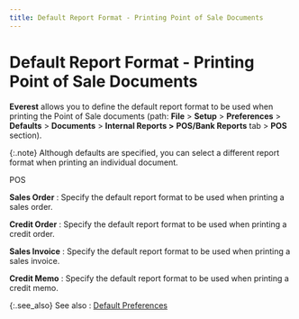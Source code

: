 ```yaml
---
title: Default Report Format - Printing Point of Sale Documents
---
```


# Default Report Format - Printing Point of Sale Documents


**Everest** allows you to define  the default report format to be used when printing the Point of Sale documents  (path: **File** > **Setup**  > **Preferences** > **Defaults**  > **Documents** > **Internal 
 Reports &gt;** **POS/Bank Reports**  tab > **POS** section).


{:.note}
Although defaults are specified, you can select a different  report format when printing an individual document.


POS


**Sales Order**
: Specify the default report format to be used when  printing a sales order.


**Credit Order**
: Specify the default report format to be used when  printing a credit order.


**Sales Invoice**
: Specify the default report format to be used when  printing a sales invoice.


**Credit Memo**
: Specify the default report format to be used when  printing a credit memo.


{:.see_also}
See also
: [Default Preferences]({{site.pos_baseurl}}/pos-setup/point-of-sale-preferences/default_preferences_pos.html)
